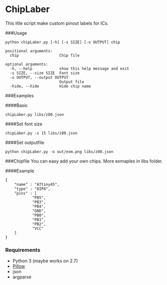 # ChipLaber

This litle script make custom pinout labels for ICs.

###Usage

```
python chipLaber.py [-h] [-s SIZE] [-o OUTPUT] chip

positional arguments:
  chip                  Chip file

optional arguments:
  -h, --help            show this help message and exit
  -s SIZE, --size SIZE  Font size
  -o OUTPUT, --output OUTPUT
                        Output file
  -hide, --hide         Hide chip name
```

###Examples

####Basic
```
chipLaber.py libs/z80.json
```

####Set font size
```
chipLaber.py -s 15 libs/z80.json
```

####Set outputfile
```
python chipLaber.py -o out/exm.png libs/z80.json
```

###Chipfile
You can easy add your own chips. More exmaples in libs folder.

####Example
```
{
	"name" : "ATtiny45",
	"type" : "DIP8",
	"pins" : [
			"PB5",
			"PB3",
			"PB4",
			"GND",
			"PB0",
			"PB1",
			"PB2",
			"VCC"
	]
}
```

### Requirements
 * Python 3 (maybe works on 2.7)
 * [Pillow](http://pillow.readthedocs.org/en/latest/installation.html) 
 * json
 * argparse